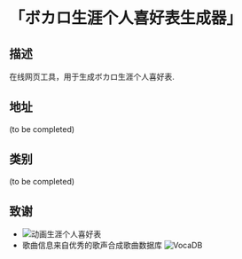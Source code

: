 # 「ボカロ生涯个人喜好表生成器」

## 描述

在线网页工具，用于生成ボカロ生涯个人喜好表.

## 地址 

(to be completed)

## 类别

(to be completed)


## 致谢
 - ![动画生涯个人喜好表](https://github.com/itorr/anime-grid/)
 - 歌曲信息来自优秀的歌声合成歌曲数据库 ![VocaDB](https://vocadb.net/)
